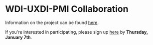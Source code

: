 # WDI-UXDI-PMI Collaboration

Information on the project can be found [here](https://github.com/ga-dc/wdi-uxdi-pmi-collaboration/blob/master/GA-Immersives-Collaborative-Project%20Info.pdf).

If you're interested in participating, please sign up [here](http://goo.gl/forms/sKkSI23GX2) by **Thursday, January 7th**.
